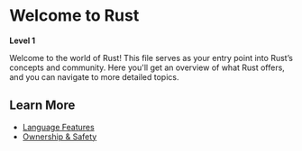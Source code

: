 # Welcome to Rust

**Level 1**

Welcome to the world of Rust! This file serves as your entry point into Rust’s concepts and community. Here you'll get an overview of what Rust offers, and you can navigate to more detailed topics.

## Learn More
- [Language Features](features.md)
- [Ownership & Safety](ownership.md)